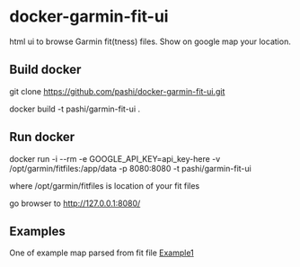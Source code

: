 # docker-garmin-fit-ui
html ui to browse Garmin fit(tness) files. Show on google map your location.

Build docker
------------
git clone https://github.com/pashi/docker-garmin-fit-ui.git

docker build -t pashi/garmin-fit-ui .


Run docker
----------
docker run -i --rm -e GOOGLE_API_KEY=api_key-here -v /opt/garmin/fitfiles:/app/data -p 8080:8080 -t pashi/garmin-fit-ui

where /opt/garmin/fitfiles is location of your fit files

go browser to http://127.0.0.1:8080/


Examples
--------

One of example map parsed from fit file
<a href="examples/example1.html">Example1</a>
